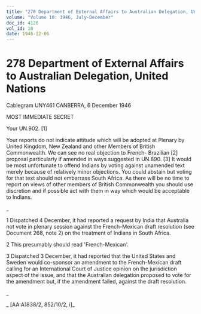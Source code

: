 ```yaml
---
title: "278 Department of External Affairs to Australian Delegation, United Nations"
volume: "Volume 10: 1946, July-December"
doc_id: 4126
vol_id: 10
date: 1946-12-06
---
```


# 278 Department of External Affairs to Australian Delegation, United Nations

Cablegram UNY461 CANBERRA, 6 December 1946

MOST IMMEDIATE SECRET

Your UN.902. [1]

Your reports do not indicate attitude which will be adopted at Plenary by United Kingdom, New Zealand and other Members of British Commonwealth. We can see no real objection to French- Brazilian [2] proposal particularly if amended in ways suggested in UN.890. [3] It would be most unfortunate to offend Indians by voting against unamended text merely because of relatively minor objections. You could abstain but voting for that text should not embarrass South Africa. As there will be no time to report on views of other members of British Commonwealth you should use discretion and if possible act with them in way which would be acceptable to Indians.

_

1 Dispatched 4 December, it had reported a request by India that Australia not vote in plenary session against the French-Mexican draft resolution (see Document 268, note 2) on the treatment of Indians in South Africa.

2 This presumably should read 'French-Mexican'.

3 Dispatched 3 December, it had reported that the United States and Sweden would co-sponsor an amendment to the French-Mexican draft calling for an International Court of Justice opinion on the jurisdiction aspect of the issue, and that the Australian delegation proposed to vote for the amendment but, if the amendment failed, against the draft resolution.

_

_ [AA:A1838/2, 852/10/2, i]_
